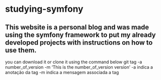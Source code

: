 # studying-symfony
## This website is a personal blog and was made using the symfony framework to put my already developed projects with instructions on how to use them.
you can download it or clone it using the command below
git tag -a number_of_version -m ‘This is the number_of_version version’
-a indica a anotação da tag
-m indica a mensagem associada a tag
